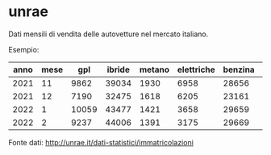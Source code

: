 # unrae
Dati mensili di vendita delle autovetture nel mercato italiano.

Esempio:

|anno|mese|gpl|ibride|metano|elettriche|benzina|diesel|idrogeno|totale
|-|-|-|-|-|-|-|-|-|-|
2021|11|9862|39034|1930|6958|28656|20247|3|106690
2021|12|7190|32475|1618|6205|23161|18318|4|88971
2022|1|10059|43477|1421|3658|29659|20734|0|109008
2022|2|9237|44006|1391|3175|29669|25040|0|112518

Fonte dati: http://unrae.it/dati-statistici/immatricolazioni
